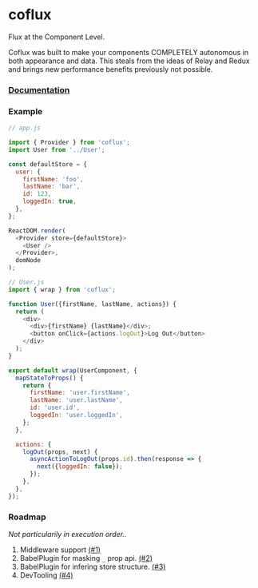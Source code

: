 # coflux
Flux at the Component Level.

Coflux was built to make your components COMPLETELY autonomous
in both appearance and data. This steals from the ideas of Relay and
Redux and brings new performance benefits previously not possible.

### [Documentation](https://github.com/blainekasten/coflux/tree/master/docs)


### Example
```js
// app.js

import { Provider } from 'coflux';
import User from '../User';

const defaultStore = {
  user: {
    firstName: 'foo',
    lastName: 'bar',
    id: 123,
    loggedIn: true,
  },
};

ReactDOM.render(
  <Provider store={defaultStore}>
    <User />
  </Provider>,
  domNode
);
```


```js
// User.js
import { wrap } from 'coflux';

function User({firstName, lastName, actions}) {
  return (
    <div>
      <div>{firstName} {lastName}</div>;
      <button onClick={actions.logOut}>Log Out</button>
    </div>
  );
}

export default wrap(UserComponent, {
  mapStateToProps() {
    return {
      firstName: 'user.firstName',
      lastName: 'user.lastName',
      id: 'user.id',
      loggedIn: 'user.loggedIn',
    };
  },

  actions: {
    logOut(props, next) {
      asyncActionToLogOut(props.id).then(response => {
        next({loggedIn: false});
      });
    },
  },
});
```

### Roadmap
*Not particularily in execution order..*

1. Middleware support [(#1)](https://github.com/blainekasten/coflux/issues/1)
2. BabelPlugin for masking `_` prop api. [(#2)](https://github.com/blainekasten/coflux/issues/2)
3. BabelPlugin for infering store structure. [(#3)](https://github.com/blainekasten/coflux/issues/3)
4. DevTooling [(#4)](https://github.com/blainekasten/coflux/issues/4)
